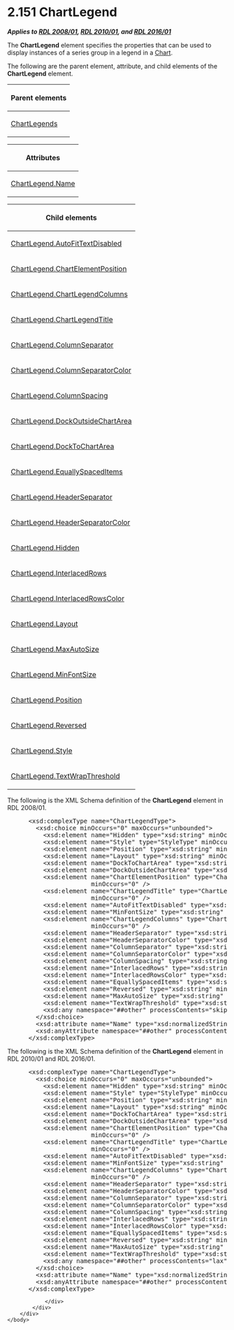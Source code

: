 <html dir="LTR" xmlns:mshelp="http://msdn.microsoft.com/mshelp" xmlns:ddue="http://ddue.schemas.microsoft.com/authoring/2003/5" xmlns:xlink="http://www.w3.org/1999/xlink" xmlns:tool="http://www.microsoft.com/tooltip">
    <head>
        <meta http-equiv="Content-Type" content="text/html; CHARSET=utf-8"></meta>
        <meta name="save" content="history"></meta>
        <title>2.151 ChartLegend</title>
        <xml>
            <mshelp:toctitle title="2.151 ChartLegend"></mshelp:toctitle>
            <mshelp:rltitle title="[MS-RDL]: ChartLegend"></mshelp:rltitle>
            <mshelp:keyword index="A" term="68a0757c-8f1a-42b9-9473-ccedd40029fb"></mshelp:keyword>
            <mshelp:attr name="DCSext.ContentType" value="open specification"></mshelp:attr>
            <mshelp:attr name="AssetID" value="68a0757c-8f1a-42b9-9473-ccedd40029fb"></mshelp:attr>
            <mshelp:attr name="TopicType" value="kbRef"></mshelp:attr>
            <mshelp:attr name="DCSext.Title" value="[MS-RDL]: ChartLegend" />
        </xml>
    </head>
    <body>
        <div id="header">
            <h1 class="heading">2.151 ChartLegend</h1>
        </div>
        <div id="mainSection">
            <div id="mainBody">
                <div id="allHistory" class="saveHistory"></div>
                <div id="sectionSection0" class="section" name="collapseableSection">
                    

<p><b><i>Applies to </i></b><a href="1e855f94-4617-47e4-b89e-0856c6cb420f.md"><b><i>RDL 2008/01</i></b></a><b><i>,
</i></b><a href="3428e690-a348-4ec7-8a6a-8efb42d2cdee.md"><b><i>RDL 2010/01</i></b></a><b><i>,
and </i></b><a href="52ce3983-2bfc-4e72-9359-42aaf5fe4509.md"><b><i>RDL 2016/01</i></b></a></p>

<p>The <b>ChartLegend</b> element specifies the properties that
can be used to display instances of a series group in a legend in a <a href="b0ab5524-7eb2-47a7-a4d3-230f5c8c5526.md">Chart</a>.</p>

<p>The following are the parent element, attribute, and child
elements of the <b>ChartLegend</b> element.</p>

<table>
 <thead>
  <tr>
   <th>
   <p>Parent elements</p>
   </th>
  </tr>
 </thead>
 <tr>
  <td>
  <p><a href="6b125441-0da9-43f3-9517-9199998c8f43.md">ChartLegends</a></p>
  </td>
 </tr>
</table>

<p> </p>

<table>
 <thead>
  <tr>
   <th>
   <p>Attributes</p>
   </th>
  </tr>
 </thead>
 <tr>
  <td>
  <p><a href="db065652-7910-4a61-8bcc-c97161e1fe91.md">ChartLegend.Name</a></p>
  </td>
 </tr>
</table>

<p> </p>

<table>
 <thead>
  <tr>
   <th>
   <p>Child elements</p>
   </th>
  </tr>
 </thead>
 <tr>
  <td>
  <p><a href="ddb7d671-871c-47be-b310-1ed52b557767.md">ChartLegend.AutoFitTextDisabled</a></p>
  </td>
 </tr>
 <tr>
  <td>
  <p><a href="be5ca042-1ff1-4257-aba1-e374fa03f7c7.md">ChartLegend.ChartElementPosition</a></p>
  </td>
 </tr>
 <tr>
  <td>
  <p><a href="db91590f-e4db-42ae-b2b9-b873d9825be8.md">ChartLegend.ChartLegendColumns</a></p>
  </td>
 </tr>
 <tr>
  <td>
  <p><a href="02c75a0b-bec5-4b35-b40d-78fa3493767a.md">ChartLegend.ChartLegendTitle</a></p>
  </td>
 </tr>
 <tr>
  <td>
  <p><a href="7a79cca3-95a8-429c-8536-800ef55a5fe9.md">ChartLegend.ColumnSeparator</a></p>
  </td>
 </tr>
 <tr>
  <td>
  <p><a href="5f53f58d-5bb4-40b1-bf26-102929f09f37.md">ChartLegend.ColumnSeparatorColor</a></p>
  </td>
 </tr>
 <tr>
  <td>
  <p><a href="efa24da3-7283-4c08-bfec-24d1e7817e22.md">ChartLegend.ColumnSpacing</a></p>
  </td>
 </tr>
 <tr>
  <td>
  <p><a href="926c74db-868b-425e-a417-5a7359693733.md">ChartLegend.DockOutsideChartArea</a></p>
  </td>
 </tr>
 <tr>
  <td>
  <p><a href="754097ff-327c-4bc7-a280-3cfdfb060729.md">ChartLegend.DockToChartArea</a></p>
  </td>
 </tr>
 <tr>
  <td>
  <p><a href="f3d43678-f227-4b2e-9a59-822dbc2f9ee6.md">ChartLegend.EquallySpacedItems</a></p>
  </td>
 </tr>
 <tr>
  <td>
  <p><a href="e7f6deaf-c19b-4072-bce2-861cedeae131.md">ChartLegend.HeaderSeparator</a></p>
  </td>
 </tr>
 <tr>
  <td>
  <p><a href="e1e6d447-a173-4c80-b55c-9b80f27b47c8.md">ChartLegend.HeaderSeparatorColor</a></p>
  </td>
 </tr>
 <tr>
  <td>
  <p><a href="ae0a1586-8472-4da8-80d2-47e939969650.md">ChartLegend.Hidden</a></p>
  </td>
 </tr>
 <tr>
  <td>
  <p><a href="348b0718-ec0c-45a8-8662-bc9bbfddbb0f.md">ChartLegend.InterlacedRows</a></p>
  </td>
 </tr>
 <tr>
  <td>
  <p><a href="5a071e79-ced3-4c25-a46b-5991669cafcb.md">ChartLegend.InterlacedRowsColor</a></p>
  </td>
 </tr>
 <tr>
  <td>
  <p><a href="7e8d89ac-50e1-4aaf-b9ec-985f3d03bab9.md">ChartLegend.Layout</a></p>
  </td>
 </tr>
 <tr>
  <td>
  <p><a href="089ca939-66a8-4732-81d4-c280a9c1abcc.md">ChartLegend.MaxAutoSize</a></p>
  </td>
 </tr>
 <tr>
  <td>
  <p><a href="5ef50cb2-bfb9-43b4-96ee-7802ae07571c.md">ChartLegend.MinFontSize</a></p>
  </td>
 </tr>
 <tr>
  <td>
  <p><a href="c06d66d2-8937-40c6-a4b9-5b133b766e4f.md">ChartLegend.Position</a></p>
  </td>
 </tr>
 <tr>
  <td>
  <p><a href="47fa793a-408b-4ea8-bffe-a307b2996e94.md">ChartLegend.Reversed</a></p>
  </td>
 </tr>
 <tr>
  <td>
  <p><a href="6ce85727-fe51-4a15-b26c-04cc070fadc0.md">ChartLegend.Style</a></p>
  </td>
 </tr>
 <tr>
  <td>
  <p><a href="00576f55-ac20-4dcd-be4f-d476d1fd3037.md">ChartLegend.TextWrapThreshold</a></p>
  </td>
 </tr>
</table>

<p>The following is the XML Schema definition of the <b>ChartLegend</b>
element in RDL 2008/01.</p>

<dl>
<dd>
<div><pre> &lt;xsd:complexType name=&quot;ChartLegendType&quot;&gt;
   &lt;xsd:choice minOccurs=&quot;0&quot; maxOccurs=&quot;unbounded&quot;&gt;
     &lt;xsd:element name=&quot;Hidden&quot; type=&quot;xsd:string&quot; minOccurs=&quot;0&quot; /&gt;
     &lt;xsd:element name=&quot;Style&quot; type=&quot;StyleType&quot; minOccurs=&quot;0&quot; /&gt;
     &lt;xsd:element name=&quot;Position&quot; type=&quot;xsd:string&quot; minOccurs=&quot;0&quot; /&gt;
     &lt;xsd:element name=&quot;Layout&quot; type=&quot;xsd:string&quot; minOccurs=&quot;0&quot; /&gt;
     &lt;xsd:element name=&quot;DockToChartArea&quot; type=&quot;xsd:string&quot; minOccurs=&quot;0&quot; /&gt;
     &lt;xsd:element name=&quot;DockOutsideChartArea&quot; type=&quot;xsd:string&quot; minOccurs=&quot;0&quot; /&gt;
     &lt;xsd:element name=&quot;ChartElementPosition&quot; type=&quot;ChartElementPositionType&quot; 
                  minOccurs=&quot;0&quot; /&gt;
     &lt;xsd:element name=&quot;ChartLegendTitle&quot; type=&quot;ChartLegendTitleType&quot; 
                  minOccurs=&quot;0&quot; /&gt;
     &lt;xsd:element name=&quot;AutoFitTextDisabled&quot; type=&quot;xsd:string&quot; minOccurs=&quot;0&quot; /&gt;
     &lt;xsd:element name=&quot;MinFontSize&quot; type=&quot;xsd:string&quot; minOccurs=&quot;0&quot; /&gt;
     &lt;xsd:element name=&quot;ChartLegendColumns&quot; type=&quot;ChartLegendColumnsType&quot; 
                  minOccurs=&quot;0&quot; /&gt;
     &lt;xsd:element name=&quot;HeaderSeparator&quot; type=&quot;xsd:string&quot; minOccurs=&quot;0&quot; /&gt;
     &lt;xsd:element name=&quot;HeaderSeparatorColor&quot; type=&quot;xsd:string&quot; minOccurs=&quot;0&quot; /&gt;
     &lt;xsd:element name=&quot;ColumnSeparator&quot; type=&quot;xsd:string&quot; minOccurs=&quot;0&quot; /&gt;
     &lt;xsd:element name=&quot;ColumnSeparatorColor&quot; type=&quot;xsd:string&quot; minOccurs=&quot;0&quot; /&gt;
     &lt;xsd:element name=&quot;ColumnSpacing&quot; type=&quot;xsd:string&quot; minOccurs=&quot;0&quot; /&gt;
     &lt;xsd:element name=&quot;InterlacedRows&quot; type=&quot;xsd:string&quot; minOccurs=&quot;0&quot; /&gt;
     &lt;xsd:element name=&quot;InterlacedRowsColor&quot; type=&quot;xsd:string&quot; minOccurs=&quot;0&quot; /&gt;
     &lt;xsd:element name=&quot;EquallySpacedItems&quot; type=&quot;xsd:string&quot; minOccurs=&quot;0&quot; /&gt;
     &lt;xsd:element name=&quot;Reversed&quot; type=&quot;xsd:string&quot; minOccurs=&quot;0&quot; /&gt;
     &lt;xsd:element name=&quot;MaxAutoSize&quot; type=&quot;xsd:string&quot; minOccurs=&quot;0&quot; /&gt;
     &lt;xsd:element name=&quot;TextWrapThreshold&quot; type=&quot;xsd:string&quot; minOccurs=&quot;0&quot; /&gt;
     &lt;xsd:any namespace=&quot;##other&quot; processContents=&quot;skip&quot; /&gt;
   &lt;/xsd:choice&gt;
   &lt;xsd:attribute name=&quot;Name&quot; type=&quot;xsd:normalizedString&quot; use=&quot;required&quot; /&gt;
   &lt;xsd:anyAttribute namespace=&quot;##other&quot; processContents=&quot;skip&quot; /&gt;
 &lt;/xsd:complexType&gt;
</pre></div>
</dd></dl>

<p>The following is the XML Schema definition of the <b>ChartLegend</b>
element in RDL 2010/01 and RDL 2016/01.</p>

<dl>
<dd>
<div><pre> &lt;xsd:complexType name=&quot;ChartLegendType&quot;&gt;
   &lt;xsd:choice minOccurs=&quot;0&quot; maxOccurs=&quot;unbounded&quot;&gt;
     &lt;xsd:element name=&quot;Hidden&quot; type=&quot;xsd:string&quot; minOccurs=&quot;0&quot; /&gt;
     &lt;xsd:element name=&quot;Style&quot; type=&quot;StyleType&quot; minOccurs=&quot;0&quot; /&gt;
     &lt;xsd:element name=&quot;Position&quot; type=&quot;xsd:string&quot; minOccurs=&quot;0&quot; /&gt;
     &lt;xsd:element name=&quot;Layout&quot; type=&quot;xsd:string&quot; minOccurs=&quot;0&quot; /&gt;
     &lt;xsd:element name=&quot;DockToChartArea&quot; type=&quot;xsd:string&quot; minOccurs=&quot;0&quot; /&gt;
     &lt;xsd:element name=&quot;DockOutsideChartArea&quot; type=&quot;xsd:string&quot; minOccurs=&quot;0&quot; /&gt;
     &lt;xsd:element name=&quot;ChartElementPosition&quot; type=&quot;ChartElementPositionType&quot; 
                  minOccurs=&quot;0&quot; /&gt;
     &lt;xsd:element name=&quot;ChartLegendTitle&quot; type=&quot;ChartLegendTitleType&quot; 
                  minOccurs=&quot;0&quot; /&gt;
     &lt;xsd:element name=&quot;AutoFitTextDisabled&quot; type=&quot;xsd:string&quot; minOccurs=&quot;0&quot; /&gt;
     &lt;xsd:element name=&quot;MinFontSize&quot; type=&quot;xsd:string&quot; minOccurs=&quot;0&quot; /&gt;
     &lt;xsd:element name=&quot;ChartLegendColumns&quot; type=&quot;ChartLegendColumnsType&quot; 
                  minOccurs=&quot;0&quot; /&gt;
     &lt;xsd:element name=&quot;HeaderSeparator&quot; type=&quot;xsd:string&quot; minOccurs=&quot;0&quot; /&gt;
     &lt;xsd:element name=&quot;HeaderSeparatorColor&quot; type=&quot;xsd:string&quot; minOccurs=&quot;0&quot; /&gt;
     &lt;xsd:element name=&quot;ColumnSeparator&quot; type=&quot;xsd:string&quot; minOccurs=&quot;0&quot; /&gt;
     &lt;xsd:element name=&quot;ColumnSeparatorColor&quot; type=&quot;xsd:string&quot; minOccurs=&quot;0&quot; /&gt;
     &lt;xsd:element name=&quot;ColumnSpacing&quot; type=&quot;xsd:string&quot; minOccurs=&quot;0&quot; /&gt;
     &lt;xsd:element name=&quot;InterlacedRows&quot; type=&quot;xsd:string&quot; minOccurs=&quot;0&quot; /&gt;
     &lt;xsd:element name=&quot;InterlacedRowsColor&quot; type=&quot;xsd:string&quot; minOccurs=&quot;0&quot; /&gt;
     &lt;xsd:element name=&quot;EquallySpacedItems&quot; type=&quot;xsd:string&quot; minOccurs=&quot;0&quot; /&gt;
     &lt;xsd:element name=&quot;Reversed&quot; type=&quot;xsd:string&quot; minOccurs=&quot;0&quot; /&gt;
     &lt;xsd:element name=&quot;MaxAutoSize&quot; type=&quot;xsd:string&quot; minOccurs=&quot;0&quot; /&gt;
     &lt;xsd:element name=&quot;TextWrapThreshold&quot; type=&quot;xsd:string&quot; minOccurs=&quot;0&quot; /&gt;
     &lt;xsd:any namespace=&quot;##other&quot; processContents=&quot;lax&quot; /&gt;
   &lt;/xsd:choice&gt;
   &lt;xsd:attribute name=&quot;Name&quot; type=&quot;xsd:normalizedString&quot; use=&quot;required&quot; /&gt;
   &lt;xsd:anyAttribute namespace=&quot;##other&quot; processContents=&quot;lax&quot; /&gt;
 &lt;/xsd:complexType&gt;
</pre></div>
</dd></dl>


                </div>
            </div>
        </div>
    </body>
</html>